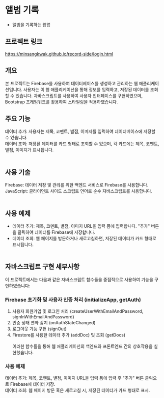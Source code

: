 # 앨범 기록
- 앨범을 기록하는 웹앱

## 프로젝트 링크
https://minsangkwak.github.io/record-side/login.html

## 개요
본 프로젝트는 Firebase를 사용하여 데이터베이스를 생성하고 관리하는 웹 애플리케이션입니다. 사용자는 이 웹 애플리케이션을 통해 정보를 입력하고, 저장된 데이터를 조회할 수 있습니다. 자바스크립트를 사용하여 사용자 인터페이스를 구현하였으며, Bootstrap 프레임워크를 활용하여 스타일링을 적용하였습니다.

## 주요 기능
데이터 추가: 사용자는 제목, 코멘트, 별점, 이미지를 입력하여 데이터베이스에 저장할 수 있습니다.<br/>
데이터 조회: 저장된 데이터를 카드 형태로 조회할 수 있으며, 각 카드에는 제목, 코멘트, 별점, 이미지가 표시됩니다.<br/><br/>

## 사용 기술
Firebase: 데이터 저장 및 관리를 위한 백엔드 서비스로 Firebase를 사용합니다.<br/>
JavaScript: 클라이언트 사이드 스크립트 언어로 순수 자바스크립트를 사용합니다.<br/><br/>

## 사용 예제
- 데이터 추가: 제목, 코멘트, 별점, 이미지 URL을 입력 폼에 입력합니다. "추가" 버튼을 클릭하여 데이터를 Firebase에 저장합니다.<br/>
- 데이터 조회: 웹 페이지를 방문하거나 새로고침하면, 저장된 데이터가 카드 형태로 표시됩니다.<br/><br/>

## 자바스크립트 구현 세부사항
이 프로젝트에서는 다음과 같은 자바스크립트 함수들을 중점적으로 사용하여 기능을 구현하였습니다:<br/>

### Firebase 초기화 및 사용자 인증 처리 (initializeApp, getAuth)
1. 사용자 회원가입 및 로그인 처리 (createUserWithEmailAndPassword, signInWithEmailAndPassword)
2. 인증 상태 변화 감지 (onAuthStateChanged)
3. 로그아웃 기능 구현 (signOut)
4. Firestore를 사용한 데이터 추가 (addDoc) 및 조회 (getDocs)
<br/><br/>
이러한 함수들을 통해 웹 애플리케이션의 백엔드와 프론트엔드 간의 상호작용을 실현했습니다.

### 사용 예제
데이터 추가: 제목, 코멘트, 별점, 이미지 URL을 입력 폼에 입력 후 "추가" 버튼 클릭으로 Firebase에 데이터 저장. <br/>
데이터 조회: 웹 페이지 방문 혹은 새로고침 시, 저장된 데이터가 카드 형태로 표시.<br/><br/>